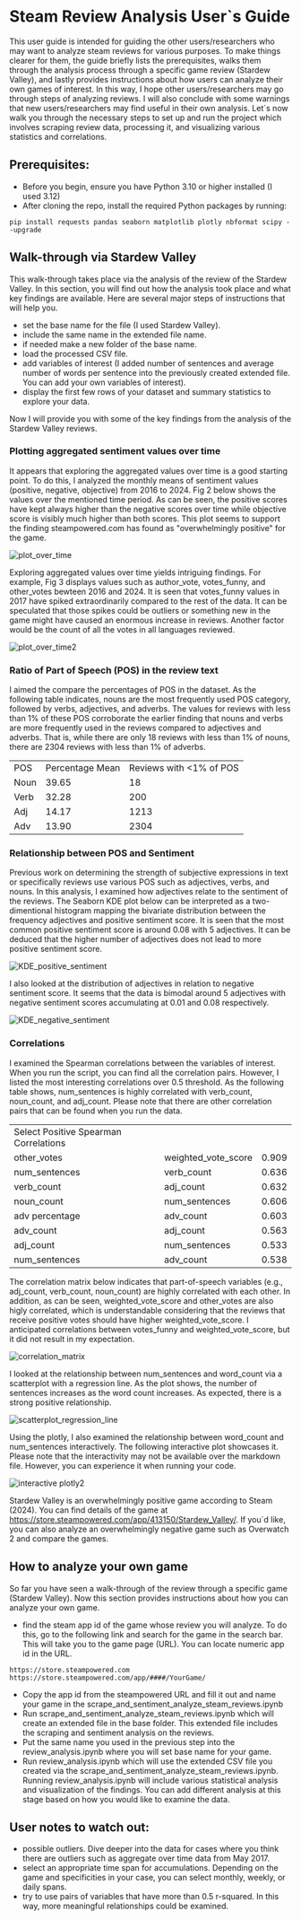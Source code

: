 # Steam Review Analysis User`s Guide
This user guide is intended for guiding the other users/researchers who may want to analyze steam reviews for various purposes. To make things clearer for them, the guide briefly lists the prerequisites, walks them through the analysis process through a specific game review (Stardew Valley), and lastly provides instructions about how users can analyze their own games of interest. In this way, I hope other users/researchers may go through steps of analyzing reviews. I will also conclude with some warnings that new users/researchers may find useful in their own analysis. Let`s now walk you through the necessary steps to set up and run the project which involves scraping review data, processing it, and visualizing various statistics and correlations.

## Prerequisites:

- Before you begin, ensure you have Python 3.10 or higher installed (I used 3.12)
- After cloning the repo, install the required Python packages by running:
```
pip install requests pandas seaborn matplotlib plotly nbformat scipy --upgrade
```
## Walk-through via Stardew Valley
This walk-through takes place via the analysis of the review of the Stardew Valley. In this section, you will find out how the analysis took place and what key findings are available. Here are several major steps of instructions that will help you.

- set the base name for the file (I used Stardew Valley).
- include the same name in the extended file name.
- if needed make a new folder of the base name.
- load the processed CSV file.
- add variables of interest (I added number of sentences and average number of words per sentence into the previously created extended file. You can add your own variables of interest).
- display the first few rows of your dataset and summary statistics to explore your data.

Now I will provide you with some of the key findings from the analysis of the Stardew Valley reviews.

### Plotting aggregated sentiment values over time
It appears that exploring the aggregated values over time is a good starting point. To do this, I analyzed the monthly means of sentiment values (positive, negative, objective) from 2016 to 2024. Fig 2 below shows the values over the mentioned time period. As can be seen, the positive scores have kept always higher than the negative scores over time while objective score is visibly much higher than both scores. This plot seems to support the finding steampowered.com has found as "overwhelmingly positive" for the game.

![plot_over_time](https://github.com/user-attachments/assets/474fe88e-b8e1-47bf-89a6-b694ddc0e7bf)

Exploring aggregated values over time yields intriguing findings. For example, Fig 3 displays values such as author_vote, votes_funny, and other_votes bewteen 2016 and 2024. It is seen that votes_funny values in 2017 have spiked extraordinarily compared to the rest of the data. It can be speculated that those spikes could be outliers or something new in the game might have caused an enormous increase in reviews. Another factor would be the count of all the votes in all languages reviewed. 

![plot_over_time2](https://github.com/user-attachments/assets/4a1f8c5c-18b8-4956-85ba-71f226bca2ac)

### Ratio of Part of Speech (POS) in the review text
I aimed the compare the percentages of POS in the dataset. As the following table indicates, nouns are the most frequently used POS category, followed by verbs, adjectives, and adverbs. The values for reviews with less than 1% of these POS corroborate the earlier finding that nouns and verbs are more frequently used in the reviews compared to adjectives and adverbs. That is, while there are only 18 reviews with less than 1% of nouns, there are 2304 reviews with less than 1% of adverbs. 

<table>
    <tr>
        <td>POS</td>
        <td>Percentage Mean</td>
        <td>Reviews with <1% of POS</td>
    </tr>
    <tr>
        <td>Noun</td>
        <td>39.65</td>
        <td>18</td>
    </tr>
    <tr>
        <td>Verb</td>
        <td>32.28</td>
        <td>200</td>
    </tr>
    <tr>
        <td>Adj</td>
        <td>14.17</td>
        <td>1213</td>
    </tr>
    <tr>
        <td>Adv</td>
        <td>13.90</td>
        <td>2304</td>
    </tr>
</table>

### Relationship between POS and Sentiment 
Previous work on determining the strength of subjective expressions in text or specifically reviews use various POS such as adjectives, verbs, and nouns. In this analysis, I examined how adjectives relate to the sentiment of the reviews. The Seaborn KDE plot below can be interpreted as a two-dimentional histogram mapping the bivariate distribution between the frequency adjectives and positive sentiment score. It is seen that the most common positive sentiment score is around 0.08 with 5 adjectives. It can be deduced that the higher number of adjectives does not lead to more positive sentiment score.

![KDE_positive_sentiment](https://github.com/user-attachments/assets/fc38f5f8-6228-4a48-88c4-efe345216e86)

I also looked at the distribution of adjectives in relation to negative sentiment score. It seems that the data is bimodal around 5 adjectives with negative sentiment scores accumulating at 0.01 and 0.08 respectively.

![KDE_negative_sentiment](https://github.com/user-attachments/assets/fa554dd7-391c-491d-84a4-c1dd883ed161)

### Correlations
I examined the Spearman correlations between the variables of interest. When you run the script, you can find all the correlation pairs. However, I listed the most interesting correlations over 0.5 threshold. As the following table shows, num_sentences is highly correlated with verb_count, noun_count, and adj_count. Please note that there are other correlation pairs that can be found when you run the data.

<table>
    <tr>
        <td>Select Positive Spearman Correlations</td>
    </tr>
    <tr>
        <td>other_votes</td>
        <td>weighted_vote_score</td>
        <td>0.909</td>
    </tr>
    <tr>
        <td>num_sentences</td>
        <td>verb_count</td>
        <td>0.636</td>
    </tr>
    <tr>
        <td>verb_count</td>
        <td>adj_count</td>
        <td>0.632</td>
    </tr>
    <tr>
        <td>noun_count</td>
        <td>num_sentences</td>
        <td>0.606</td>
    </tr>
    <tr>
        <td>adv percentage</td>
        <td>adv_count</td>
        <td>0.603</td>
    </tr>
    <tr>
        <td>adv_count</td>
        <td>adj_count</td>
        <td>0.563</td>
    </tr>
    <tr>
        <td>adj_count</td>
        <td>num_sentences</td>
        <td>0.533</td>
    </tr>
    <tr>
        <td>num_sentences</td>
        <td>adv_count</td>
        <td>0.538</td>
    </tr>
</table>

The correlation matrix below indicates that part-of-speech variables (e.g., adj_count, verb_count, noun_count) are highly correlated with each other. In addition, as can be seen, weighted_vote_score and other_votes are also higly correlated, which is understandable considering that the reviews that receive positive votes should have higher weighted_vote_score. I anticipated correlations between votes_funny and weighted_vote_score, but it did not result in my expectation. 

![correlation_matrix](https://github.com/user-attachments/assets/1759073d-95ee-4eae-98b1-0d78854deb98)

I looked at the relationship between num_sentences and word_count via a scatterplot with a regression line. As the plot shows, the number of sentences increases as the word count increases. As expected, there is a strong positive relationship. 

![scatterplot_regression_line](https://github.com/user-attachments/assets/416eb565-1768-47ca-b364-c8bb7037ae73)

Using the plotly, I also examined the relationship between word_count and num_sentences interactively. The following interactive plot showcases it. Please note that the interactivity may not be available over the markdown file. However, you can experience it when running your code.

![interactive plotly2](https://github.com/user-attachments/assets/049e0897-88ff-4064-b875-76a802051c11)

Stardew Valley is an overwhelmingly positive game according to Steam (2024). You can find details of the game at https://store.steampowered.com/app/413150/Stardew_Valley/. If you`d like, you can also analyze an overwhelmingly negative game such as Overwatch 2 and compare the games. 

## How to analyze your own game
So far you have seen a walk-through of the review through a specific game (Stardew Valley). Now this section provides instructions about how you can analyze your own game.

- find the steam app id of the game whose review you will analyze. To do this, go to the following link and search for the game in the search bar. This will take you to the game page (URL). You can locate numeric app id in the URL.
```
https://store.steampowered.com
https://store.steampowered.com/app/####/YourGame/
```
- Copy the app id from the steampowered URL and fill it out and name your game in the scrape_and_sentiment_analyze_steam_reviews.ipynb
- Run scrape_and_sentiment_analyze_steam_reviews.ipynb which will create an extended file in the base folder. This extended file includes the scraping and sentiment analysis on the reviews.
- Put the same name you used in the previous step into the review_analysis.ipynb where you will set base name for your game.
- Run review_analysis.ipynb which will use the extended CSV file you created via the scrape_and_sentiment_analyze_steam_reviews.ipynb. Running review_analysis.ipynb will include various statistical analysis and visualization of the findings. You can add different analysis at this stage based on how you would like to examine the data.


## User notes to watch out:
- possible outliers. Dive deeper into the data for cases where you think there are outliers such as aggregate over time data from May 2017.
- select an appropriate time span for accumulations. Depending on the game and specificities in your case, you can select monthly, weekly, or daily spans. 
- try to use pairs of variables that have more than 0.5 r-squared. In this way, more meaningful relationships could be examined. 
